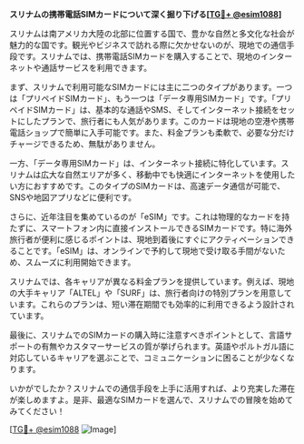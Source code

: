 **スリナムの携帯電話SIMカードについて深く掘り下げる[[TG💪+ @esim1088](https://t.me/s/esim1088)]**

スリナムは南アメリカ大陸の北部に位置する国で、豊かな自然と多文化な社会が魅力的な国です。観光やビジネスで訪れる際に欠かせないのが、現地での通信手段です。スリナムでは、携帯電話SIMカードを購入することで、現地のインターネットや通話サービスを利用できます。

まず、スリナムで利用可能なSIMカードには主に二つのタイプがあります。一つは「プリペイドSIMカード」、もう一つは「データ専用SIMカード」です。「プリペイドSIMカード」は、基本的な通話やSMS、そしてインターネット接続をセットにしたプランで、旅行者にも人気があります。このカードは現地の空港や携帯電話ショップで簡単に入手可能です。また、料金プランも柔軟で、必要な分だけチャージできるため、無駄がありません。

一方、「データ専用SIMカード」は、インターネット接続に特化しています。スリナムは広大な自然エリアが多く、移動中でも快適にインターネットを使用したい方におすすめです。このタイプのSIMカードは、高速データ通信が可能で、SNSや地図アプリなどに便利です。

さらに、近年注目を集めているのが「eSIM」です。これは物理的なカードを持たずに、スマートフォン内に直接インストールできるSIMカードです。特に海外旅行者が便利に感じるポイントは、現地到着後にすぐにアクティベーションできることです。「eSIM」は、オンラインで予約して現地で受け取る手間がないため、スムーズに利用開始できます。

スリナムでは、各キャリアが異なる料金プランを提供しています。例えば、現地の大手キャリア「ALTEL」や「SURF」は、旅行者向けの特別プランを用意しています。これらのプランは、短い滞在期間でも効率的に利用できるよう設計されています。

最後に、スリナムでのSIMカードの購入時に注意すべきポイントとして、言語サポートの有無やカスタマーサービスの質が挙げられます。英語やポルトガル語に対応しているキャリアを選ぶことで、コミュニケーションに困ることが少なくなります。

いかがでしたか？スリナムでの通信手段を上手に活用すれば、より充実した滞在が楽しめますよ。是非、最適なSIMカードを選んで、スリナムでの冒険を始めてみてください！

[[TG💪+ @esim1088](https://t.me/s/esim1088) ![Image](https://i.postimg.cc/Y0z9fWf4/image.png)]